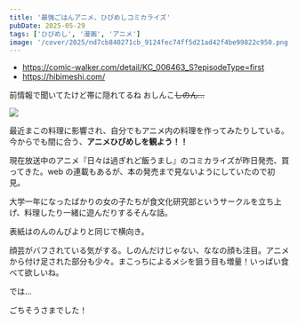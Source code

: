 ```yaml
---
title: '最強ごはんアニメ、ひびめしコミカライズ'
pubDate: 2025-05-29
tags: ['ひびめし', '漫画', 'アニメ']
image: '/cover/2025/nd7cb840271cb_9124fec74ff5d21ad42f4be99822c950.png'
---
```


- https://comic-walker.com/detail/KC_006463_S?episodeType=first
- https://hibimeshi.com/

前情報で聞いてたけど帯に隠れてるね おしんこ~~しのん…~~

![](https://pbs.twimg.com/media/GpOfXSQasAAhEfQ?format=jpg&name=large)

最近まこの料理に影響され、自分でもアニメ内の料理を作ってみたりしている。今からでも間に合う、**アニメひびめしを観よう！！**

現在放送中のアニメ『日々は過ぎれど飯うまし』のコミカライズが昨日発売、買ってきた。web の連載もあるが、本の発売まで見ないようにしていたので初見。

大学一年になったばかりの女の子たちが食文化研究部というサークルを立ち上げ、料理したり一緒に遊んだりするそんな話。

表紙はのんのんびよりと同じで横向き。

顔芸がバフされている気がする。しのんだけじゃない、ななの顔も注目。アニメから付け足された部分も少々。まこっちによるメシを狙う目も増量！いっぱい食べて欲しいね。  

では…

<div class="font-bold text-2xl text-center">ごちそうさまでした！</div>
